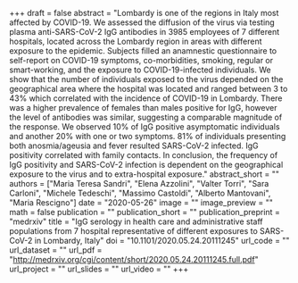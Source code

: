 +++
draft = false
abstract = "Lombardy is one of the regions in Italy most affected by COVID-19. We assessed the diffusion of the virus via testing plasma anti-SARS-CoV-2 IgG antibodies in 3985 employees of 7 different hospitals, located across the Lombardy region in areas with different exposure to the epidemic. Subjects filled an anamnestic questionnaire to self-report on COVID-19 symptoms, co-morbidities, smoking, regular or smart-working, and the exposure to COVID-19-infected individuals. We show that the number of individuals exposed to the virus depended on the geographical area where the hospital was located and ranged between 3 to 43% which correlated with the incidence of COVID-19 in Lombardy. There was a higher prevalence of females than males positive for IgG, however the level of antibodies was similar, suggesting a comparable magnitude of the response. We observed 10% of IgG positive asymptomatic individuals and another 20% with one or two symptoms. 81% of individuals presenting both anosmia/ageusia and fever resulted SARS-CoV-2 infected. IgG positivity correlated with family contacts. In conclusion, the frequency of IgG positivity and SARS-CoV-2 infection is dependent on the geographical exposure to the virus and to extra-hospital exposure."
abstract_short = ""
authors = ["Maria Teresa Sandri", "Elena Azzolini", "Valter Torri", "Sara Carloni", "Michele Tedeschi", "Massimo Castoldi", "Alberto Mantovani", "Maria Rescigno"]
date = "2020-05-26"
image = ""
image_preview = ""
math = false
publication = ""
publication_short = ""
publication_preprint = "medrxiv"
title = "IgG serology in health care and administrative staff populations from 7 hospital representative of different exposures to SARS-CoV-2 in Lombardy, Italy"
doi = "10.1101/2020.05.24.20111245"
url_code = ""
url_dataset = ""
url_pdf = "http://medrxiv.org/cgi/content/short/2020.05.24.20111245.full.pdf"
url_project = ""
url_slides = ""
url_video = ""
+++